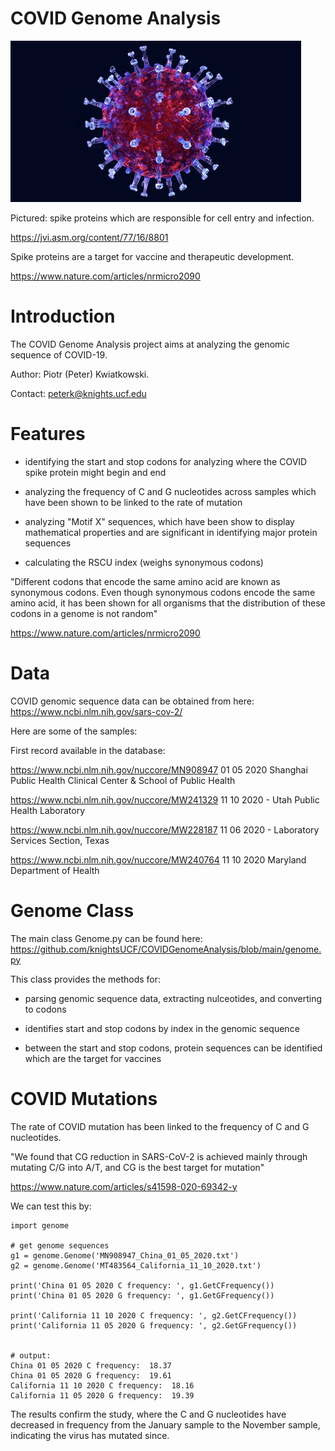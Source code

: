 # COVID Genome Analysis


![COVID GIF](GIFS/COVID.gif)

Pictured: spike proteins which are responsible for cell entry and infection.

https://jvi.asm.org/content/77/16/8801

Spike proteins are a target for vaccine and therapeutic development.

https://www.nature.com/articles/nrmicro2090


# Introduction

The COVID Genome Analysis project aims at analyzing the genomic sequence of COVID-19.


Author: Piotr (Peter) Kwiatkowski.

Contact: peterk@knights.ucf.edu


# Features

- identifying the start and stop codons for analyzing where the COVID spike protein might begin and end

- analyzing the frequency of C and G nucleotides across samples which have been shown to be linked to the rate of mutation

- analyzing "Motif X" sequences, which have been show to display mathematical properties and are significant in identifying major protein sequences

- calculating the RSCU index (weighs synonymous codons)

"Different codons that encode the same amino acid are known as synonymous codons. Even though synonymous codons encode the same amino acid, it has been shown for all organisms that the distribution of these codons in a genome is not random"

https://www.nature.com/articles/nrmicro2090


# Data

COVID genomic sequence data can be obtained from here: https://www.ncbi.nlm.nih.gov/sars-cov-2/

Here are some of the samples:

First record available in the database:

https://www.ncbi.nlm.nih.gov/nuccore/MN908947
01 05 2020 Shanghai Public Health Clinical Center & School of Public Health


https://www.ncbi.nlm.nih.gov/nuccore/MW241329
11 10 2020 - Utah Public Health Laboratory


https://www.ncbi.nlm.nih.gov/nuccore/MW228187
11 06 2020 - Laboratory Services Section, Texas


https://www.ncbi.nlm.nih.gov/nuccore/MW240764
11 10 2020 Maryland Department of Health


# Genome Class

The main class Genome.py can be found here: https://github.com/knightsUCF/COVIDGenomeAnalysis/blob/main/genome.py

This class provides the methods for:

- parsing genomic sequence data, extracting nulceotides, and converting to codons

- identifies start and stop codons by index in the genomic sequence

- between the start and stop codons, protein sequences can be identified which are the target for vaccines



# COVID Mutations

The rate of COVID mutation has been linked to the frequency of C and G nucleotides.

"We found that CG reduction in SARS-CoV-2 is achieved mainly through mutating C/G into A/T, and CG is the best target for mutation"

https://www.nature.com/articles/s41598-020-69342-y

We can test this by:


    import genome

    # get genome sequences
    g1 = genome.Genome('MN908947_China_01_05_2020.txt')
    g2 = genome.Genome('MT483564_California_11_10_2020.txt')

    print('China 01 05 2020 C frequency: ', g1.GetCFrequency())
    print('China 01 05 2020 G frequency: ', g1.GetGFrequency())

    print('California 11 10 2020 C frequency: ', g2.GetCFrequency())
    print('California 11 05 2020 G frequency: ', g2.GetGFrequency())
    
    
    # output:
    China 01 05 2020 C frequency:  18.37
    China 01 05 2020 G frequency:  19.61
    California 11 10 2020 C frequency:  18.16
    California 11 05 2020 G frequency:  19.39
    
    

The results confirm the study, where the C and G nucleotides have decreased in frequency from the January sample to the November sample, indicating the virus has mutated since.



